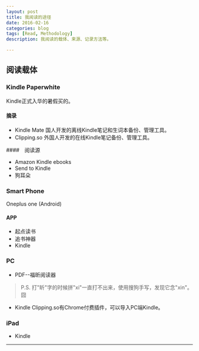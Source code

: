 ```yaml
---
layout: post
title: 我阅读的途径
date: 2016-02-16
categories: blog
tags: [Read, Methodology]
description: 我阅读的载体、来源、记录方法等。

---
```


## 阅读载体
### Kindle Paperwhite
Kindle正式入华的暑假买的。

#### 摘录
- Kindle Mate
国人开发的离线Kindle笔记和生词本备份、管理工具。
- Clipping.so
外国人开发的在线Kindle笔记备份、管理工具。

####　阅读源
- Amazon Kindle ebooks
- Send to Kindle
- 狗耳朵

### Smart Phone
Oneplus one (Android)

#### APP
- 起点读书
- 追书神器
- Kindle

### PC 

- PDF--福昕阅读器
> P.S. 打"盺"字的时候拼"xi"一直打不出来，使用搜狗手写，发现它念"xin"。囧

- Kindle
Clipping.so有Chrome付费插件，可以导入PC端Kindle。

### iPad
- Kindle

---










